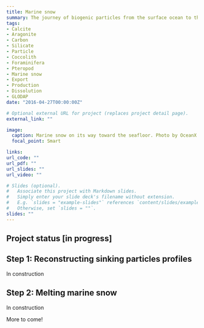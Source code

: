 ```yaml
---
title: Marine snow
summary: The journey of biogenic particles from the surface ocean to the seafloor, using models and observations.
tags:
- Calcite 
- Aragonite
- Carbon
- Silicate
- Particle
- Coccolith
- Foraminifera
- Pteropod
- Marine snow
- Export
- Production
- Dissolution
- GLODAP
date: "2016-04-27T00:00:00Z"

# Optional external URL for project (replaces project detail page).
external_link: ""

image:
  caption: Marine snow on its way toward the seafloor. Photo by OceanX
  focal_point: Smart

links:
url_code: ""
url_pdf: ""
url_slides: ""
url_video: ""

# Slides (optional).
#   Associate this project with Markdown slides.
#   Simply enter your slide deck's filename without extension.
#   E.g. `slides = "example-slides"` references `content/slides/example-slides.md`.
#   Otherwise, set `slides = ""`.
slides: ""
---
```


## Project status [**in progress**]


## **Step 1**: Reconstructing sinking particles profiles

In construction


## **Step 2**: Melting marine snow

In construction

More to come!

